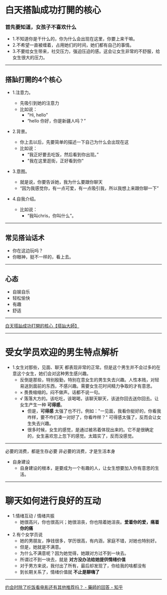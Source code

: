 ﻿# 白天搭訕成功打開的核心

### 首先要知道，女孩子不喜欢什么
- 1.不知道你是干什么的，你为什么会出现在这里，你要上来干嘛。
- 2.不希望一直被缠着，占用她们的时间，她们都有自己的事情。
- 3.不要给女生带来，社交压力，强迫压迫的感。这会让女生非常的不舒服，给女生很大的压力。
----

## 搭訕打開的4个核心
- 1.注意力。
	- 先吸引到她的注意力
	- 比如说：
		- "Hi, hello"
		- “hello 你好，你是新疆人吗？”

- 2.背景。
	- 你上去以后，先要简单的描述一下自己为什么会出现在这
	- 比如说：
		- “我正好要去吃饭，然后看到你出现。”
		- "我在这里逛街，正好看到你"

- 3.意图。
	- 就是说，你要告诉她，我为什么要跟你聊天
	- “因为我感觉你，有一点可爱，有一点吸引我，所以我想上来跟你聊一下”

- 4.自我介绍。
	- 比如说：
		- “我叫chris，你叫什么”。

----
## 常见搭讪话术
- 你在这边玩吗？
- 你眼神，挺不一样的，看上去。

----
## 心态
- 自娱自乐
- 轻松愉快
- 有趣
- 舒适

----

[白天搭訕成功打開的核心【搭訕大師】](https://youtu.be/qsOXX_5kvac)


----

# 受女学员欢迎的男生特点解析

- 1.女生对那些，见面、聊天 都表现非常的正常。但是这个男生并不会过多的在意这个女生，她们会对这种男生感兴趣。
	- 反倒是那些，特别殷勤，特别在意女生的男生失去兴趣。人性本贱，对轻易送到面前的东西，不感兴趣。需要女生花时间精力争取的才有意思。
	- × 畏畏缩缩的。闷不做声。话都不说一句。
	- √ 落落大方的。该吃吃，该喝喝，该聊天聊天，该送你回去送你回去。让女生产生一种 **可得感**。
		- 但是，**可得感** 太强了也不行。例如："一见面，我看你挺好的，你看我咋样，要不咋们凑一对好了，你看咋样？" 可得感太强了，反而会让女生失去兴趣。
		- 很多时候，女生的感觉，是通过被吊着体现出来的。它不是很确定的，女生喜欢忽上忽下的感觉。太踏实了，反而没感觉。

----

 必要的消费，都是生存必要
非必要的消费，才是生活本身

- 自身建设
	- 自身建设的根本，是要成为一个有趣的人，让女生想要加入你有意思的生活。

----

# 聊天如何进行良好的互动

- 1.情绪互动 / 情绪共振
	- 她很高兴，你也很高兴；她很沮丧，你也陪着她沮丧。**爱着你的爱，痛着你的痛**
- 2.有个女学员说
	- 她的男朋友，挣钱很多，学历很高，有内涵，家庭不错，对她也特别好。
	- 但是，她就是不满意。
	- 为什么不满意呢？因为她觉得，她跟对方过不到一块去。
	- 所谓过不到一块去，就是 **对方没办法给她提供情绪价值**
	- 对于男方来说，我付出了所有，最后却发现了，你给我的啥都没有
	- 到长期关系了，情绪价值就 **不止是聊嗨了**
----

[约会时除了吃饭看电影还有其他推荐吗？ - 藥師的回答 - 知乎](https://www.zhihu.com/question/25695608/answer/31541604)